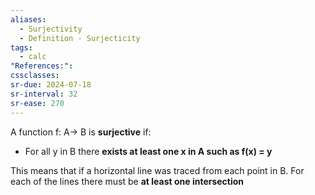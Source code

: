 ```yaml
---
aliases:
  - Surjectivity
  - Definition - Surjecticity
tags:
  - calc
"References:": 
cssclasses: 
sr-due: 2024-07-18
sr-interval: 32
sr-ease: 270
---
```

A function f: A→ B is **surjective** if:
+ For all y in B there **exists at least one x in A such as f(x) = y**

This means that if a horizontal line was traced from each point in B. 
For each of the lines there must be **at least one intersection**


